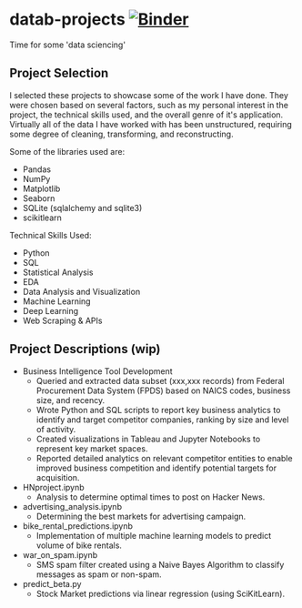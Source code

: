 # datab-projects [![Binder](https://mybinder.org/badge_logo.svg)](https://mybinder.org/v2/gh/jryan814/datab-projects/HEAD)
Time for some 'data sciencing'

## Project Selection
I selected these projects to showcase some of the work I have done. They were chosen based on several factors, such as my personal interest in the project, the technical skills used, and the overall genre of it's application. Virtually all of the data I have worked with has been unstructured, requiring some degree of cleaning, transforming, and reconstructing.

Some of the libraries used are:  
- Pandas
- NumPy
- Matplotlib
- Seaborn
- SQLite (sqlalchemy and sqlite3)
- scikitlearn

Technical Skills Used:
- Python
- SQL
- Statistical Analysis
- EDA
- Data Analysis and Visualization
- Machine Learning
- Deep Learning
- Web Scraping & APIs

## Project Descriptions (wip)
- Business Intelligence Tool Development
  -	Queried and extracted data subset (xxx,xxx records) from Federal Procurement Data System (FPDS) based on NAICS codes, business size, and recency.
  -	Wrote Python and SQL scripts to report key business analytics to identify and target competitor companies, ranking by size and level of activity.
  -	Created visualizations in Tableau and Jupyter Notebooks to represent key market spaces.
  -	Reported detailed analytics on relevant competitor entities to enable improved business competition and identify potential targets for acquisition. 
- HNproject.ipynb
  - Analysis to determine optimal times to post on Hacker News.
- advertising_analysis.ipynb
  - Determining the best markets for advertising campaign.
- bike_rental_predictions.ipynb
  - Implementation of multiple machine learning models to predict volume of bike rentals.
- war_on_spam.ipynb
  - SMS spam filter created using a Naive Bayes Algorithm to classify messages as spam or non-spam.
- predict_beta.py
  - Stock Market predictions via linear regression (using SciKitLearn).
